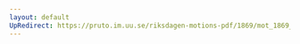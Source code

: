```yaml
---
layout: default
UpRedirect: https://pruto.im.uu.se/riksdagen-motions-pdf/1869/mot_1869__ak__190/mot_1869__ak__190-002.pdf
---
```


